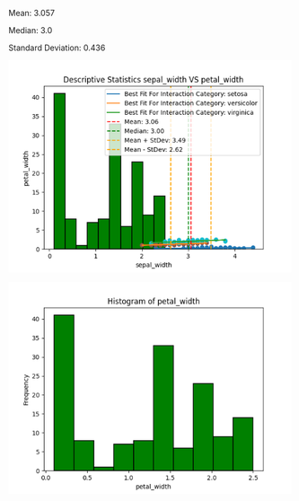 Mean: 3.057 
 
 
Median: 3.0 
 
 
Standard Deviation: 0.436 
 
 

![Visualization](visualization.png)

![viz](visualization_hist.png)
